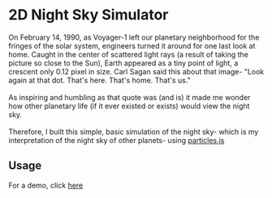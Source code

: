 # 2D Night Sky Simulator
On February 14, 1990, as Voyager-1 left our planetary neighborhood for the fringes of the solar system, engineers turned it around for one last look at home. Caught in the center of scattered light rays (a result of taking the picture so close to the Sun), Earth appeared as a tiny point of light, a crescent only 0.12 pixel in size. Carl Sagan said this about that image- "Look again at that dot. That's here. That's home. That's us."
<br /><br />As inspiring and humbling as that quote was (and is) it made me wonder how other planetary life (if it ever existed or exists) would view the night sky.
<br /><br />Therefore, I built this simple, basic simulation of the night sky- which is my interpretation of the night sky of other planets- using <a href= "https://github.com/VincentGarreau/particles.js"> particles.js</a>

## Usage ##
For a demo, click <a href="https://abircb.github.io/nightsky-simulation">here</a>
 
 
